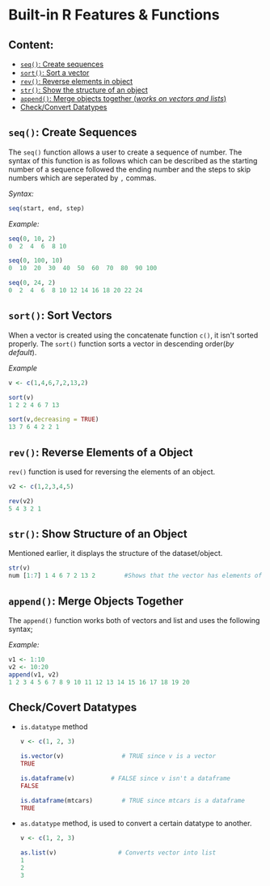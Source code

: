 # Built-in R Features & Functions

Content:
----
- [`seq()`: Create sequences]()
- [`sort()`: Sort a vector]()
- [`rev()`: Reverse elements in object]()
- [`str()`: Show the structure of an object]()
- [`append()`: Merge objects together (_works on vectors and lists_)]()
- [Check/Convert Datatypes]()

`seq()`: Create Sequences
----
The `seq()` function allows a user to create a sequence of number. The syntax of this function is as follows which can be described as the starting number of a sequence followed the ending number and the steps to skip numbers which are seperated by `,` commas.

_Syntax:_

```R
seq(start, end, step)
```

_Example:_

```R
seq(0, 10, 2)
0  2  4  6  8 10

seq(0, 100, 10)
0  10  20  30  40  50  60  70  80  90 100

seq(0, 24, 2)
0  2  4  6  8 10 12 14 16 18 20 22 24
```

`sort()`: Sort Vectors
-----
When a vector is created using the concatenate function `c()`, it isn't sorted properly. The `sort()` function sorts a vector in descending order(_by default_).

_Example_

```R
v <- c(1,4,6,7,2,13,2)

sort(v)
1 2 2 4 6 7 13

sort(v,decreasing = TRUE)
13 7 6 4 2 2 1
```

`rev()`: Reverse Elements of a Object
-----
`rev()` function is used for reversing the elements of an object.

```R
v2 <- c(1,2,3,4,5)

rev(v2)
5 4 3 2 1
```

`str()`: Show Structure of an Object
----
Mentioned earlier, it displays the structure of the dataset/object.

```R
str(v)
num [1:7] 1 4 6 7 2 13 2		#Shows that the vector has elements of a num value
```

`append()`: Merge Objects Together
----
The `append()` function works both of vectors and list and uses the following syntax;

_Example:_

```R
v1 <- 1:10
v2 <- 10:20
append(v1, v2)
1 2 3 4 5 6 7 8 9 10 11 12 13 14 15 16 17 18 19 20
```

Check/Covert Datatypes
-----
- `is.datatype` method
 
    ```R
    v <- c(1, 2, 3)
    
    is.vector(v)				# TRUE since v is a vector
    TRUE
    
    is.dataframe(v)			 # FALSE since v isn't a dataframe
    FALSE
    
    is.dataframe(mtcars)	    # TRUE since mtcars is a dataframe
    TRUE
    ```
    
- `as.datatype` method, is used to convert a certain datatype to another.

	```R
    v <- c(1, 2, 3)
    
    as.list(v)				   # Converts vector into list
    1
    2
    3
    ```